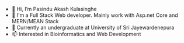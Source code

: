 - 👋 Hi, I’m Pasindu Akash Kulasinghe
- 👀 I'm a Full Stack Web developer. Mainly work with Asp.net Core and MERN/MEAN Stack
- 💞️ Currently an undergraduate at University of Sri Jayewardenepura 
- 📫 Interested in Bioinformatics and Web Development

 


